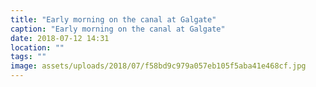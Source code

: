 ```yaml
---
title: "Early morning on the canal at Galgate"
caption: "Early morning on the canal at Galgate"
date: 2018-07-12 14:31
location: ""
tags: ""
image: assets/uploads/2018/07/f58bd9c979a057eb105f5aba41e468cf.jpg
---
```


